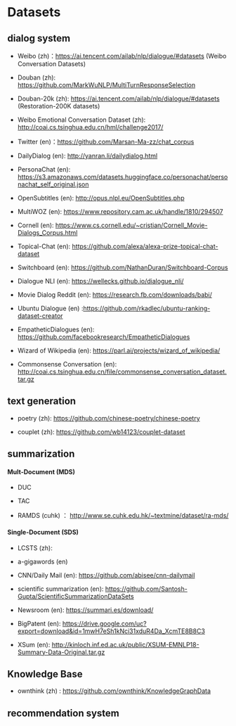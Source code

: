 # Datasets

## dialog system

- Weibo (zh)：https://ai.tencent.com/ailab/nlp/dialogue/#datasets  (Weibo Conversation Datasets)

- Douban (zh): https://github.com/MarkWuNLP/MultiTurnResponseSelection

- Douban-20k (zh): https://ai.tencent.com/ailab/nlp/dialogue/#datasets  (Restoration-200K datasets)

- Weibo Emotional Conversation Dataset (zh): http://coai.cs.tsinghua.edu.cn/hml/challenge2017/

- Twitter (en)：https://github.com/Marsan-Ma-zz/chat_corpus

- DailyDialog (en): http://yanran.li/dailydialog.html

- PersonaChat (en): https://s3.amazonaws.com/datasets.huggingface.co/personachat/personachat_self_original.json

- OpenSubtitles (en): http://opus.nlpl.eu/OpenSubtitles.php

- MultiWOZ (en): https://www.repository.cam.ac.uk/handle/1810/294507

- Cornell (en): https://www.cs.cornell.edu/~cristian/Cornell_Movie-Dialogs_Corpus.html

- Topical-Chat (en): https://github.com/alexa/alexa-prize-topical-chat-dataset

- Switchboard (en): https://github.com/NathanDuran/Switchboard-Corpus

- Dialogue NLI (en): https://wellecks.github.io/dialogue_nli/

- Movie Dialog Reddit (en): https://research.fb.com/downloads/babi/

- Ubuntu Dialogue (en) :https://github.com/rkadlec/ubuntu-ranking-dataset-creator

- EmpatheticDialogues (en): https://github.com/facebookresearch/EmpatheticDialogues

- Wizard of Wikipedia (en): https://parl.ai/projects/wizard_of_wikipedia/

- Commonsense Conversation (en): http://coai.cs.tsinghua.edu.cn/file/commonsense_conversation_dataset.tar.gz 


## text generation

- poetry (zh): https://github.com/chinese-poetry/chinese-poetry

- couplet (zh): https://github.com/wb14123/couplet-dataset

## summarization

#### Mult-Document (MDS)

- DUC

- TAC

- RAMDS (cuhk) ： http://www.se.cuhk.edu.hk/~textmine/dataset/ra-mds/

#### Single-Document (SDS)

- LCSTS (zh):

- a-gigawords (en)

- CNN/Daily Mail (en): https://github.com/abisee/cnn-dailymail

- scientific summarization (en): https://github.com/Santosh-Gupta/ScientificSummarizationDataSets

- Newsroom (en): https://summari.es/download/ 

- BigPatent (en): https://drive.google.com/uc?export=download&id=1mwH7eSh1kNci31xduR4Da_XcmTE8B8C3

- XSum (en): http://kinloch.inf.ed.ac.uk/public/XSUM-EMNLP18-Summary-Data-Original.tar.gz

## Knowledge Base

- ownthink (zh) : https://github.com/ownthink/KnowledgeGraphData

## recommendation system
